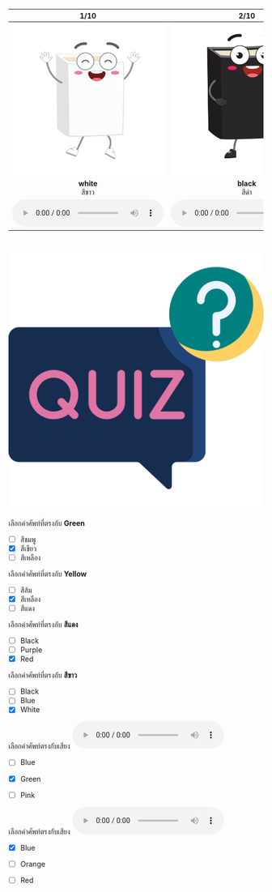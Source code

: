 <div class="carrousel">


|1/10|2/10|3/10|4/10|5/10|6/10|7/10|8/10|9/10|10/10|
| :----: | :----: | :----: | :----: | :----: | :----: | :----: | :----: | :----: | :----: |
|![](/media/img/colors__white.svg)|![](/media/img/colors__black.svg)|![](/media/img/colors__blue.svg)|![](/media/img/colors__green.svg)|![](/media/img/colors__pink.svg)|![](/media/img/colors__red.svg)|![](/media/img/colors__orange.svg)|![](/media/img/colors__brown.svg)|![](/media/img/colors__yellow.svg)|![](/media/img/colors__purple.svg)|
|**white**<br>สีขาว|**black**<br>สีดํา|**blue**<br>สีน้ําเงิน|**green**<br>สีเขียว|**pink**<br>สีชมพู|**red**<br>สีแดง|**orange**<br>สีส้ม|**brown**<br>สีน้ําตาล|**yellow**<br>สีเหลือง|**purple**<br>สีม่วง|
|![](/media/audio/white.mp3)|![](/media/audio/black.mp3)|![](/media/audio/blue.mp3)|![](/media/audio/green.mp3)|![](/media/audio/pink.mp3)|![](/media/audio/red.mp3)|![](/media/audio/orange.mp3)|![](/media/audio/brown.mp3)|![](/media/audio/yellow.mp3)|![](/media/audio/purple.mp3)|

</div>



# ![icon](/media/icons/quiz.svg) 


 เลือกคำศัพท์ที่ตรงกับ **Green**
 - [ ] สีชมพู
 - [x] สีเขียว
 - [ ] สีเหลือง

 เลือกคำศัพท์ที่ตรงกับ **Yellow**
 - [ ] สีส้ม
 - [x] สีเหลือง
 - [ ] สีแดง

 เลือกคำศัพท์ที่ตรงกับ **สีแดง**
 - [ ] Black
 - [ ] Purple
 - [x] Red

 เลือกคำศัพท์ที่ตรงกับ **สีขาว**
 - [ ] Black
 - [ ] Blue
 - [x] White

เลือกคำศัพท์ตรงกับเสียง ![](/media/audio/green.mp3) 
 - [ ] Blue
 - [x] Green
 - [ ] Pink


เลือกคำศัพท์ตรงกับเสียง ![](/media/audio/blue.mp3) 
 - [x] Blue
 - [ ] Orange
 - [ ] Red

